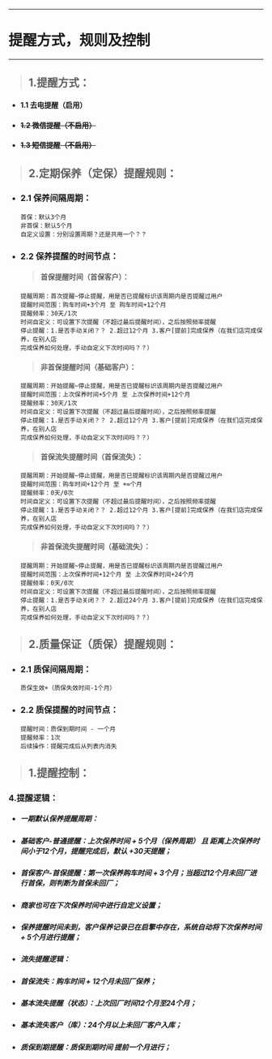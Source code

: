 
---

# 提醒方式，规则及控制

---

> ## 1.提醒方式：

* #### 1.1 去电提醒（启用）
* #### ~~1.2 微信提醒（不启用）~~
* #### ~~1.3 短信提醒（不启用）~~

> ## 2.定期保养（定保）提醒规则：

* ### 2.1 保养间隔周期：

  ```
  首保：默认3个月
  非首保：默认5个月
  自定义设置：分别设置周期？还是共用一个？？
  ```
* ### 2.2 保养提醒的时间节点：

  > #### 首保提醒时间（首保客户）：

  ```
  提醒周期：首次提醒~停止提醒，用是否已提醒标识该周期内是否提醒过用户
  提醒时间范围：购车时间+3个月 至 购车时间+12个月
  提醒频率：30天/1次
  时间自定义：可设置下次提醒（不超过最后提醒时间），之后按照频率提醒
  停止提醒：1.是否手动关闭？？ 2.超过12个月 3.客户[提前]完成保养（在我们店完成保养，在别人店
  完成保养如何处理，手动自定义下次时间吗？？）
  ```

  > #### 非首保提醒时间（基础客户）：

  ```
  提醒周期：开始提醒~停止提醒，用是否已提醒标识该周期内是否提醒过用户
  提醒时间范围：上次保养时间+5个月 至 上次保养时间+12个月
  提醒频率：30天/1次
  时间自定义：可设置下次提醒（不超过最后提醒时间），之后按照频率提醒
  停止提醒：1.是否手动关闭？？ 2.超过12个月 3.客户[提前]完成保养（在我们店完成保养，在别人店
  完成保养如何处理，手动自定义下次时间吗？？）
  ```

  > #### 首保流失提醒时间（首保流失）：

  ```
  提醒周期：开始提醒~停止提醒，用是否已提醒标识该周期内是否提醒过用户
  提醒时间范围：购车时间+12个月 至 +∞个月
  提醒频率：0天/0次
  时间自定义：可设置下次提醒（不超过最后提醒时间），之后按照频率提醒
  停止提醒：1.是否手动关闭？？ 2.超过12个月 3.客户[提前]完成保养（在我们店完成保养，在别人店
  完成保养如何处理，手动自定义下次时间吗？？）
  ```

  > #### 非首保流失提醒时间（基础流失）：

  ```
  提醒周期：开始提醒~停止提醒，用是否已提醒标识该周期内是否提醒过用户
  提醒时间范围：上次保养时间+12个月 至 上次保养时间+24个月
  提醒频率：0天/0次
  时间自定义：可设置下次提醒（不超过最后提醒时间），之后按照频率提醒
  停止提醒：1.是否手动关闭？？ 2.超过24个月 3.客户[提前]完成保养（在我们店完成保养，在别人店
  完成保养如何处理，手动自定义下次时间吗？？）
  ```

> ## 2.质量保证（质保）提醒规则：

* ### 2.1 质保间隔周期：

  ```
  质保生效+（质保失效时间-1个月）
  ```
* ### 2.2 质保提醒的时间节点：

  ```
  提醒时间：质保到期时间 - 一个月
  提醒频率：1次
  后续操作：提醒完成后从列表内消失
  ```

> ## 1.提醒控制：

### 4.提醒逻辑：

* ##### 一期默认保养提醒周期：
* ##### 基础客户-普通提醒：上次保养时间 + 5个月（保养周期） 且 距离上次保养时间小于12个月，提醒完成后，默认 +30天提醒；
* ##### 首保客户-首保提醒：第一次保养购车时间 + 3个月；当超过12个月未回厂进行首保，则判断为首保未回厂；
* ##### 商家也可在下次保养时间中进行自定义设置；
* ##### 保养提醒时间未到，客户保养记录已在启擎中存在，系统自动将下次保养时间 + 5个月进行提醒；
* ##### 流失提醒逻辑：
* ##### 首保流失：购车时间 + 12个月未回厂保养；
* ##### 基本流失提醒（状态）：上次回厂时间12个月至24个月；
* ##### 基本流失客户（库）：24个月以上未回厂客户入库；
* ##### 质保到期提醒：质保到期时间 提前一个月进行；




